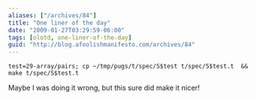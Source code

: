 ```yaml
---
aliases: ["/archives/84"]
title: "One liner of the day"
date: "2009-01-27T03:29:59-06:00"
tags: [olotd, one-liner-of-the-day]
guid: "http://blog.afoolishmanifesto.com/archives/84"
---
```

    test=29-array/pairs; cp ~/tmp/pugs/t/spec/S$test t/spec/S$test.t  && make t/spec/S$test.t

Maybe I was doing it wrong, but this sure did make it nicer!
